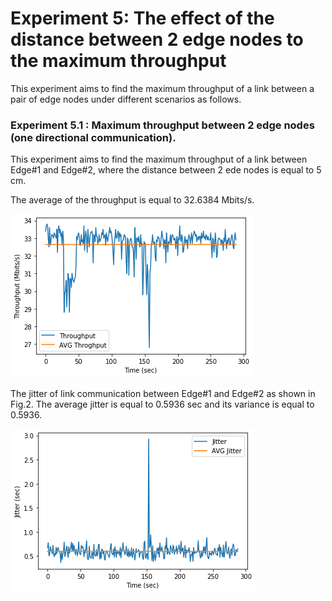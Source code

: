 # Experiment 5: The effect of the distance between 2 edge nodes to the maximum throughput 

This experiment aims to find the maximum throughput of a link between a pair of edge nodes under different scenarios as follows. 

### Experiment 5.1 : Maximum throughput between 2 edge nodes (one directional communication).
This experiment aims to find the maximum throughput of a link between Edge#1 and Edge#2, where the distance between 2 ede nodes is equal to 5 cm.  <br />

The average of the throughput is equal to 32.6384 Mbits/s.

![Fig1](./Figure_results_ex5/Throughput_dis_5cm.png)


The jitter of link communication between Edge#1 and Edge#2 as shown in Fig.2. The average jitter is equal to 0.5936 sec and its variance is equal to 0.5936. <br />

![Fig2](./Figure_results_ex5/Jitter_dis_5cm.png)

